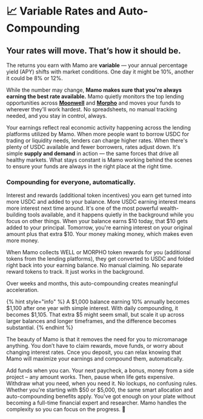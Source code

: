# 📈 Variable Rates and Auto-Compounding

## **Your rates will move. That’s how it should be.**

The returns you earn with Mamo are **variable** — your annual percentage yield (APY) shifts with market conditions. One day it might be 10%, another it could be 8% or 12%.

While the number may change, **Mamo makes sure that you're always earning the best rate available.** Mamo quietly monitors the top lending opportunities across [**Moonwell**](https://moonwell.fi/) and [**Morpho**](https://morpho.org/) and moves your funds to wherever they'll work hardest. No spreadsheets, no manual tracking needed, and you stay in control, always.

Your earnings reflect real economic activity happening across the lending platforms utilized by Mamo. When more people want to borrow USDC for trading or liquidity needs, lenders can charge higher rates. When there's plenty of USDC available and fewer borrowers, rates adjust down. It's simple **supply and demand** in action — the same forces that drive all healthy markets. What stays constant is Mamo working behind the scenes to ensure your funds are always in the right place at the right time.

### **Compounding for everyone, automatically.**

Interest and rewards (additional token incentives) you earn get turned into more USDC and added to your balance. More USDC earning interest means more interest next time around. It's one of the most powerful wealth-building tools available, and it happens quietly in the background while you focus on other things. When your balance earns $10 today, that $10 gets added to your principal. Tomorrow, you're earning interest on your original amount plus that extra $10. Your money making money, which makes even more money.

When Mamo collects WELL or MORPHO token rewards for you (additional tokens from the lending platforms), they get converted to USDC and folded right back into your earning balance. No manual claiming. No separate reward tokens to track. It just works in the background.

Over weeks and months, this auto-compounding creates meaningful acceleration.&#x20;

{% hint style="info" %}
A $1,000 balance earning 10% annually becomes $1,100 after one year with simple interest. With daily compounding, it becomes $1,105. That extra $5 might seem small, but scale it up across larger balances and longer timeframes, and the difference becomes substantial.
{% endhint %}

The beauty of Mamo is that it removes the need for you to micromanage anything. You don’t have to claim rewards, move funds, or worry about changing interest rates. Cnce you deposit, you can relax knowing that Mamo will maximize your earnings and compound them, automatically.&#x20;

Add funds when you can. Your next paycheck, a bonus, money from a side project – any amount works. Then, pause when life gets expensive. Withdraw what you need, when you need it. No lockups, no confusing rules. Whether you're starting with $50 or $5,000, the same smart allocation and auto-compounding benefits apply. You've got enough on your plate without becoming a full-time financial expert and researcher. Mamo handles the complexity so you can focus on the progress. 🌱
